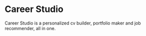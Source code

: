 # Career Studio
Career Studio is a personalized cv builder, portfolio maker and job recommender, all in one.
 
 